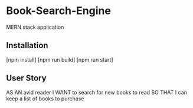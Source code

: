 # Book-Search-Engine

MERN stack application

## Installation

[npm install]
[npm run build]
[npm run start]

## User Story

AS AN avid reader
I WANT to search for new books to read
SO THAT I can keep a list of books to purchase
